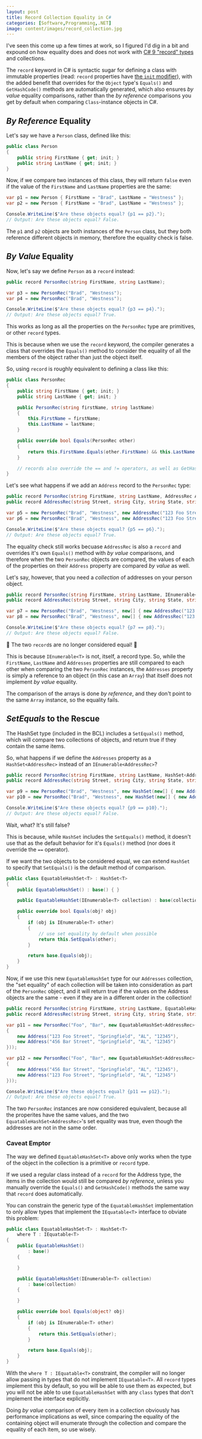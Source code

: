 ```yaml
---
layout: post
title: Record Collection Equality in C#
categories: [Software,Programming,.NET]
image: content/images/record_collection.jpg
---
```


I've seen this come up a few times at work, so I figured I'd dig in a bit and expound on how equality does and does not work with [C# 9 "record" types](https://docs.microsoft.com/en-us/dotnet/csharp/language-reference/builtin-types/record) and collections.

The `record` keyword in C# is syntactic sugar for defining a class with immutable properties (read: `record` properties have [the `init` modifier](https://docs.microsoft.com/en-us/dotnet/csharp/language-reference/keywords/init)), with the added benefit that overrides for the `Object` type's `Equals()` and `GetHashCode()` methods are automatically generated, which also ensures _*by value*_ equality comparisons, rather than the _*by reference*_ comparisons you get by default when comparing `Class`-instance objects in C#.

## _By Reference_ Equality

Let's say we have a `Person` class, defined like this:

```csharp
public class Person
{
    public string FirstName { get; init; }
    public string LastName { get; init; }
}
```

Now, if we compare two instances of this class, they will return `false` even if the value of the `FirstName` and `LastName` properties are the same:

```csharp
var p1 = new Person { FirstName = "Brad", LastName = "Westness" };
var p2 = new Person { FirstName = "Brad", LastName = "Westness" };

Console.WriteLine($"Are these objects equal? {p1 == p2}.");
// Output: Are these objects equal? False.
```

The `p1` and `p2` objects are both instances of the `Person` class, but they both reference different objects in memory, therefore the equality check is false.

## _By Value_ Equality

Now, let's say we define `Person` as a `record` instead:

```csharp
public record PersonRec(string FirstName, string LastName);

var p3 = new PersonRec("Brad", "Westness");
var p4 = new PersonRec("Brad", "Westness");

Console.WriteLine($"Are these objects equal? {p3 == p4}.");
// Output: Are these objects equal? True.
```

This works as long as all the properties on the `PersonRec` type are primitives, or other `record` types.

This is because when we use the `record` keyword, the compiler generates a class that overrides the `Equals()` method to consider the equality of all the members of the object rather than just the object itself.

So, using `record` is roughly equivalent to defining a class like this:

```csharp
public class PersonRec
{
    public string FirstName { get; init; }
    public string LastName { get; init; }

    public PersonRec(string firstName, string lastName)
    {
        this.FirstName = firstName;
        this.LastName = lastName;
    }

    public override bool Equals(PersonRec other)
    {
        return this.FirstName.Equals(other.FirstName) && this.LastName.Equals(other.LastName);
    }

    // records also override the == and != operators, as well as GetHashCode(), among a few other things
}
```

Let's see what happens if we add an `Address` record to the `PersonRec` type:

```csharp
public record PersonRec(string FirstName, string LastName, AddressRec Address);
public record AddressRec(string Street, string City, string State, string PostalCode);

var p5 = new PersonRec("Brad", "Westness", new AddressRec("123 Foo Street", "Springfield", "AL", "12345"));
var p6 = new PersonRec("Brad", "Westness", new AddressRec("123 Foo Street", "Springfield", "AL", "12345"));

Console.WriteLine($"Are these objects equal? {p5 == p6}.");
// Output: Are these objects equal? True.
```

The equality check still works becuase `AddressRec` is also a `record` and overrides it's own `Equals()` method with _*by value*_ comparisons, and therefore when the two `PersonRec` objects are compared, the values of each of the properties on their `Address` property are compared _*by value*_ as well.

Let's say, however, that you need a *collection* of addresses on your person object.

```csharp
public record PersonRec(string FirstName, string LastName, IEnumerable<AddressRec> Addresses);
public record AddressRec(string Street, string City, string State, string PostalCode);

var p7 = new PersonRec("Brad", "Westness", new[] { new AddressRec("123 Foo Street", "Springfield", "AL", "12345") });
var p8 = new PersonRec("Brad", "Westness", new[] { new AddressRec("123 Foo Street", "Springfield", "AL", "12345") });

Console.WriteLine($"Are these objects equal? {p7 == p8}.");
// Output: Are these objects equal? False.
```

🚨 The two `record`s are no longer considered equal! 🚨

This is because `IEnumerable<T>` is not, itself, a record type. So, while the `FirstName`, `LastName` and `Addresses` properties are still compared to each other when comparing the two `PersonRec` instances, the `Addresses` property is simply a reference to an object (in this case an `Array`) that itself does not implement _*by value*_ equality.

The comparison of the arrays is done _*by reference*_, and they don't point to the same `Array` instance, so the equality fails.

## _SetEquals_ to the Rescue

The HashSet type (included in the BCL) includes a `SetEquals()` method, which will compare two collections of objects, and return true if they contain the same items.

So, what happens if we define the `Addresses` property as a `HashSet<AddressRec>` instead of an `IEnumerable<AddressRec>`?

```csharp
public record PersonRec(string FirstName, string LastName, HashSet<AddressRec> Addresses);
public record AddressRec(string Street, string City, string State, string PostalCode);

var p9 = new PersonRec("Brad", "Westness", new HashSet(new[] { new AddressRec("123 Foo Street", "Springfield", "AL", "12345") }));
var p10 = new PersonRec("Brad", "Westness", new HashSet(new[] { new AddressRec("123 Foo Street", "Springfield", "AL", "12345") }));

Console.WriteLine($"Are these objects equal? {p9 == p10}.");
// Output: Are these objects equal? False.
```

Wait, what? It's still false?

This is because, while `HashSet` includes the `SetEquals()` method, it doesn't use that as the default behavior for it's `Equals()` method (nor does it override the `==` operator).

If we want the two objects to be considered equal, we can extend `HashSet` to specify that `SetEquals()` is the default method of comparison.

```csharp
public class EquatableHashSet<T> : HashSet<T>
{
    public EquatableHashSet() : base() { }

    public EquatableHashSet(IEnumerable<T> collection) : base(collection) { }

    public override bool Equals(obj? obj)
    {
        if (obj is IEnumerable<T> other)
        {
            // use set equality by default when possible
            return this.SetEquals(other);
        }

        return base.Equals(obj);
    }
}
```

Now, if we use this new `EquatableHashSet` type for our `Addresses` collection, the "set equality" of each collection will be taken into consideration as part of the `PersonRec` object, and it will return true if the values on the Address objects are the same - even if they are in a different order in the collection!

```csharp
public record PersonRec(string FirstName, string LastName, EquatableHashSet<AddressRec> addresses);
public record AddressRec(string Street, string City, string State, string PostalCode);

var p11 = new PersonRec("Foo", "Bar", new EquatableHashSet<AddressRec>(new[]
{
    new Address("123 Foo Street", "Springfield", "AL", "12345"),
    new Address("456 Bar Street", "Springfield", "AL", "12345")
}));

var p12 = new PersonRec("Foo", "Bar", new EquatableHashSet<AddressRec>(new[]
{
    new Address("456 Bar Street", "Springfield", "AL", "12345"),
    new Address("123 Foo Street", "Springfield", "AL", "12345")
}));

Console.WriteLine($"Are these objects equal? {p11 == p12}.");
// Output: Are these objects equal? True.
```

The two `PersonRec` instances are now considered equivalent, because all the properites have the same values, and the two `EquatableHashSet<AddressRec>`'s set equality was true, even though the addresses are not in the same order.

### Caveat Emptor

The way we defined `EquatableHashSet<T>` above only works when the type of the object in the collection is a primitive or `record` type.

If we used a regular class instead of a `record` for the Address type, the items in the collection would still be compared _*by reference*_, unless you manually override the `Equals()` and `GetHashCode()` methods the same way that `record` does automatically.

You can constrain the generic type of the `EquatableHashSet` implementation to only allow types that implement the `IEquatable<T>` interface to obviate this problem:

```csharp
public class EquatableHashSet<T> : HashSet<T>
    where T : IEquatable<T>
{
    public EquatableHashSet()
        : base()
    {

    }

    public EquatableHashSet(IEnumerable<T> collection)
        : base(collection)
    {

    }

    public override bool Equals(object? obj)
    {
        if (obj is IEnumerable<T> other)
        {
            return this.SetEquals(other);
        }

        return base.Equals(obj);
    }
}
```

With the `where T : IEquatable<T>` constraint, the compiler will no longer allow passing in types that do not implement `IEquatable<T>`. All `record` types implement this by default, so you will be able to use them as expected, but you will not be able to use `EquatableHashSet` with any `class` types that don't implement the interface explicitly.

Doing _*by value*_ comparison of every item in a collection obviously has performance implications as well, since comparing the equality of the containing object will enumerate through the collection and compare the equality of each item, so use wisely.